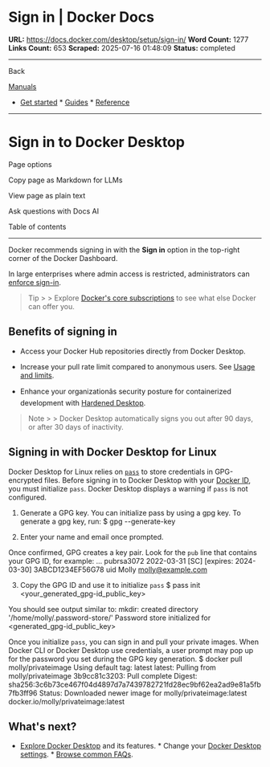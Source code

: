 # Sign in | Docker Docs

**URL:** https://docs.docker.com/desktop/setup/sign-in/
**Word Count:** 1277
**Links Count:** 653
**Scraped:** 2025-07-16 01:48:09
**Status:** completed

---

Back

[Manuals](https://docs.docker.com/manuals/)

  * [Get started](https://docs.docker.com/get-started/)   * [Guides](https://docs.docker.com/guides/)   * [Reference](https://docs.docker.com/reference/)

* * *

# Sign in to Docker Desktop

Page options

Copy page as Markdown for LLMs

View page as plain text

Ask questions with Docs AI

Table of contents

* * *

Docker recommends signing in with the **Sign in** option in the top-right corner of the Docker Dashboard.

In large enterprises where admin access is restricted, administrators can [enforce sign-in](https://docs.docker.com/enterprise/security/enforce-sign-in/).

> Tip >  > Explore [Docker's core subscriptions](https://www.docker.com/pricing/) to see what else Docker can offer you.

## Benefits of signing in

  * Access your Docker Hub repositories directly from Docker Desktop.

  * Increase your pull rate limit compared to anonymous users. See [Usage and limits](https://docs.docker.com/docker-hub/usage/).

  * Enhance your organizationâs security posture for containerized development with [Hardened Desktop](https://docs.docker.com/enterprise/security/hardened-desktop/).

> Note >  > Docker Desktop automatically signs you out after 90 days, or after 30 days of inactivity.

## Signing in with Docker Desktop for Linux

Docker Desktop for Linux relies on [`pass`](https://www.passwordstore.org/) to store credentials in GPG-encrypted files. Before signing in to Docker Desktop with your [Docker ID](https://docs.docker.com/accounts/create-account/), you must initialize `pass`. Docker Desktop displays a warning if `pass` is not configured.

  1. Generate a GPG key. You can initialize pass by using a gpg key. To generate a gpg key, run:                    $ gpg --generate-key          

  2. Enter your name and email once prompted.

Once confirmed, GPG creates a key pair. Look for the `pub` line that contains your GPG ID, for example:                    ...          pubrsa3072 2022-03-31 [SC] [expires: 2024-03-30]           3ABCD1234EF56G78          uid          Molly <molly@example.com>

  3. Copy the GPG ID and use it to initialize `pass`                    $ pass init <your_generated_gpg-id_public_key>          

You should see output similar to:                    mkdir: created directory '/home/molly/.password-store/'          Password store initialized for <generated_gpg-id_public_key>

Once you initialize `pass`, you can sign in and pull your private images. When Docker CLI or Docker Desktop use credentials, a user prompt may pop up for the password you set during the GPG key generation.               $ docker pull molly/privateimage     Using default tag: latest     latest: Pulling from molly/privateimage     3b9cc81c3203: Pull complete      Digest: sha256:3c6b73ce467f04d4897d7a7439782721fd28ec9bf62ea2ad9e81a5fb7fb3ff96     Status: Downloaded newer image for molly/privateimage:latest     docker.io/molly/privateimage:latest     

## What's next?

  * [Explore Docker Desktop](https://docs.docker.com/desktop/use-desktop/) and its features.   * Change your [Docker Desktop settings](https://docs.docker.com/desktop/settings-and-maintenance/settings/).   * [Browse common FAQs](https://docs.docker.com/desktop/troubleshoot-and-support/faqs/general/).